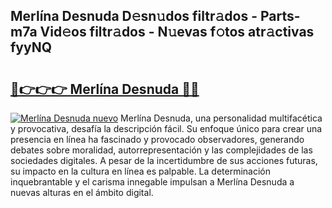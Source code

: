 ## Merlína Desnuda D𝚎sn𝚞dos filtr𝚊dos - Parts-m7a Vid𝚎os filtr𝚊dos - N𝚞evas f𝚘tos atr𝚊ctivas fyyNQ

# <h2><a href="http://mbd0ylh.tromn.icu/?c=Merl%c3%adna+Desnuda">🔗👉👉👉 Merlína Desnuda 🔗🔗</a></h2>

[![Merlína Desnuda nuevo](https://i.imgur.com/pEAQMta.gif)](http://mbd0ylh.tromn.icu/?c=Merl%c3%adna+Desnuda)
Merlína Desnuda, una personalidad multifacética y provocativa, desafía la descripción fácil. Su enfoque único para crear una presencia en línea ha fascinado y provocado observadores, generando debates sobre moralidad, autorrepresentación y las complejidades de las sociedades digitales. A pesar de la incertidumbre de sus acciones futuras, su impacto en la cultura en línea es palpable. La determinación inquebrantable y el carisma innegable impulsan a Merlína Desnuda a nuevas alturas en el ámbito digital.
